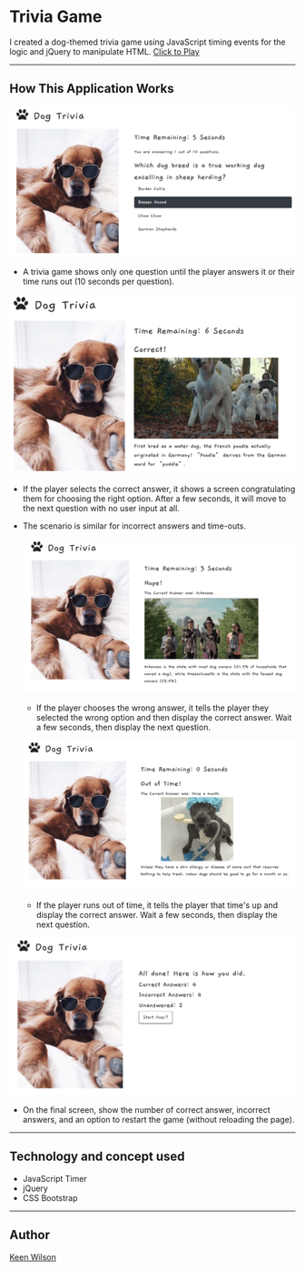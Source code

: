 # Trivia Game

I created a dog-themed trivia game using JavaScript timing events for the logic and jQuery to manipulate HTML.
 [Click to Play](https://keenwilson.github.io/TriviaGame/ "Dog Trivia Game")

---
## How This Application Works

![Show question](./assets/screenshots/dogtrivia-askingquestion.png)
* A trivia game shows only one question until the player answers it or their time runs out (10 seconds per question).

![The user answers correctly](./assets/screenshots/dogtrivia-correctanswer.png)
* If the player selects the correct answer, it shows a screen congratulating them for choosing the right option. After a few seconds, it will move to the next question with no user input at all.


* The scenario is similar for incorrect answers and time-outs.

    ![The user selects an incorrect answer](./assets/screenshots/dogtrivia-wronganswer.png)
    * If the player chooses the wrong answer, it tells the player they selected the wrong option and then display the correct answer. Wait a few seconds, then display the next question.
    
    ![The user does not answer in time](./assets/screenshots/dogtrivia-outoftime.png)
    * If the player runs out of time, it tells the player that time's up and display the correct answer. Wait a few seconds, then display the next question.

![Show results](./assets/screenshots/dogtrivia-stat.png)
* On the final screen, show the number of correct answer, incorrect answers, and an option to restart the game (without reloading the page).

---
## Technology and concept used
* JavaScript Timer
* jQuery
* CSS Bootstrap

---
## Author

[Keen Wilson](https://github.com/keenwilson/keenwilson.github.io "Keen Wilson's Portfolio")


